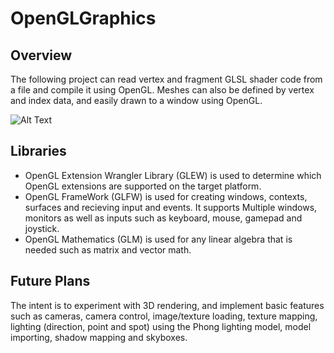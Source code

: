 # OpenGLGraphics

## Overview

The following project can read vertex and fragment GLSL shader code from a file and compile it using OpenGL. Meshes can also be defined by vertex and index data, and easily drawn to a window using OpenGL.

![Alt Text](https://i.gyazo.com/51d7f8945ffbf3278d45fd6ef02d7624.png)

## Libraries

- OpenGL Extension Wrangler Library (GLEW) is used to determine which OpenGL extensions are supported on the target platform.
- OpenGL FrameWork (GLFW) is used for creating windows, contexts, surfaces and recieving input and events. It supports Multiple windows, monitors as well as inputs such as keyboard, mouse, gamepad and joystick.
- OpenGL Mathematics (GLM) is used for any linear algebra that is needed such as matrix and vector math.


## Future Plans

The intent is to experiment with 3D rendering, and implement basic features such as cameras, camera control, image/texture loading, texture mapping, lighting (direction, point and spot) using the Phong lighting model, model importing, shadow mapping and skyboxes.
